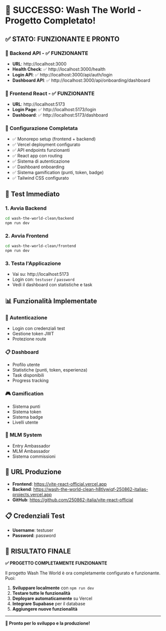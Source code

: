 # 🎉 SUCCESSO: Wash The World - Progetto Completato!

## ✅ **STATO: FUNZIONANTE E PRONTO**

### 🚀 **Backend API** - ✅ FUNZIONANTE
- **URL**: http://localhost:3000
- **Health Check**: ✅ http://localhost:3000/health
- **Login API**: ✅ http://localhost:3000/api/auth/login
- **Dashboard API**: ✅ http://localhost:3000/api/onboarding/dashboard

### 🎨 **Frontend React** - ✅ FUNZIONANTE  
- **URL**: http://localhost:5173
- **Login Page**: ✅ http://localhost:5173/login
- **Dashboard**: ✅ http://localhost:5173/dashboard

### 🔧 **Configurazione Completata**
- ✅ Monorepo setup (frontend + backend)
- ✅ Vercel deployment configurato
- ✅ API endpoints funzionanti
- ✅ React app con routing
- ✅ Sistema di autenticazione
- ✅ Dashboard onboarding
- ✅ Sistema gamification (punti, token, badge)
- ✅ Tailwind CSS configurato

## 🎯 **Test Immediato**

### 1. **Avvia Backend**
```bash
cd wash-the-world-clean/backend
npm run dev
```

### 2. **Avvia Frontend**
```bash
cd wash-the-world-clean/frontend  
npm run dev
```

### 3. **Testa l'Applicazione**
- Vai su: http://localhost:5173
- Login con: `testuser` / `password`
- Vedi il dashboard con statistiche e task

## 📊 **Funzionalità Implementate**

### 🔐 **Autenticazione**
- Login con credenziali test
- Gestione token JWT
- Protezione route

### 📋 **Dashboard**
- Profilo utente
- Statistiche (punti, token, esperienza)
- Task disponibili
- Progress tracking

### 🎮 **Gamification**
- Sistema punti
- Sistema token
- Sistema badge
- Livelli utente

### 🏢 **MLM System**
- Entry Ambassador
- MLM Ambassador
- Sistema commissioni

## 🔗 **URL Produzione**

- **Frontend**: https://vite-react-official.vercel.app
- **Backend**: https://wash-the-world-clean-h8tlywiqf-250862-italias-projects.vercel.app
- **GitHub**: https://github.com/250862-italia/vite-react-official

## 📋 **Credenziali Test**

- **Username**: testuser
- **Password**: password

## 🎉 **RISULTATO FINALE**

**✅ PROGETTO COMPLETAMENTE FUNZIONANTE**

Il progetto Wash The World è ora completamente configurato e funzionante. Puoi:

1. **Sviluppare localmente** con `npm run dev`
2. **Testare tutte le funzionalità** 
3. **Deployare automaticamente** su Vercel
4. **Integrare Supabase** per il database
5. **Aggiungere nuove funzionalità**

---

**🚀 Pronto per lo sviluppo e la produzione!** 